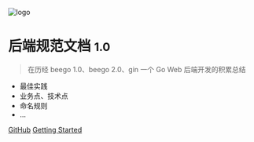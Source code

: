 <!-- _coverpage.md -->
<!--![logo](_coverpage.assets/63767045)-->
![logo](https://pkg.go.dev/static/shared/icon/favicon.ico)

# 后端规范文档 <small>1.0</small>

> 在历经 beego 1.0、beego 2.0、gin 一个 Go Web 后端开发的积累总结

- 最佳实践
- 业务点、技术点
- 命名规则
- ...

[GitHub](https://github.com/rankingcong/be-specification/)
[Getting Started](#规范约束)